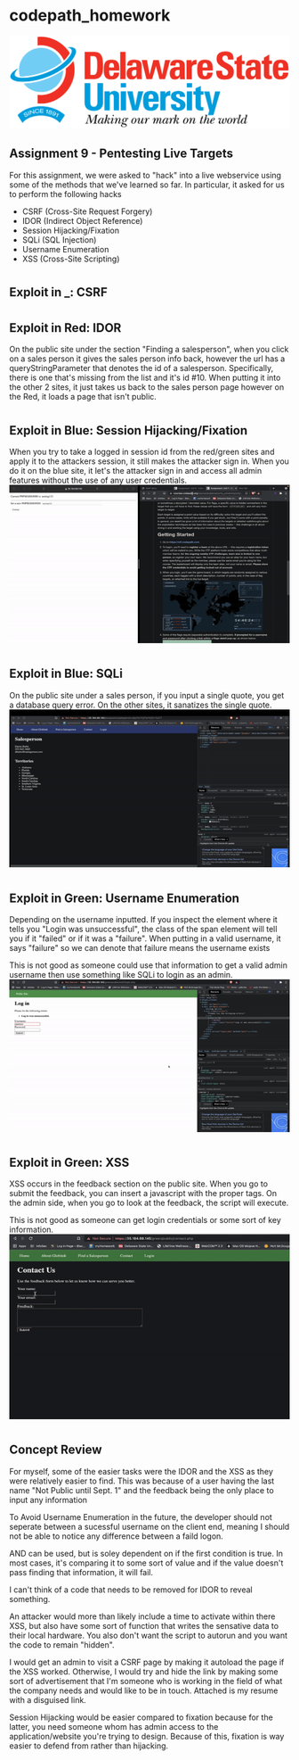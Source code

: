 # codepath_homework

<img src='/DESU-Logo.png' height="auto" width="720"/>

<h2>Assignment 9 - Pentesting Live Targets</h2>

For this assignment, we were asked to "hack" into a live webservice using some of the methods that we've learned so far. In particular, it asked for us to perform the following hacks

<ul>
	<li>CSRF (Cross-Site Request Forgery)</li>
	<li>IDOR (Indirect Object Reference)</li>
	<li>Session Hijacking/Fixation</li>
	<li>SQLi (SQL Injection)</li>
	<li>Username Enumeration</li>
	<li>XSS (Cross-Site Scripting)</li>
</ul>

#
<h2>Exploit in _: CSRF</h2>

#
<h2>Exploit in Red: IDOR</h2>
On the public site under the section "Finding a salesperson", when you click on a sales person it gives the sales person info back, however the url has a queryStringParameter that denotes the id of a salesperson. Specifically, there is one that's missing from the list and it's id #10. When putting it into the other 2 sites, it just takes us back to the sales person page however on the Red, it loads a page that isn't public.

#
<h2>Exploit in Blue: Session Hijacking/Fixation</h2>
When you try to take a logged in session id from the red/green sites and apply it to the attackers session, it still makes the attacker sign in. When you do it on the blue site, it let's the attacker sign in and access all admin features without the use of any user credentials.
<img src='session_hijacking.gif'>

#
<h2>Exploit in Blue: SQLi</h2>
On the public site under a sales person, if you input a single quote, you get a database query error. On the other sites, it sanatizes the single quote.
<img src="sqli.gif">

#
<h2>Exploit in Green: Username Enumeration</h2>
Depending on the username inputted. If you inspect the element where it tells you "Login was unsuccessful", the class of the span element will tell you if it "failed" or if it was a "failure". When putting in a valid username, it says "failure" so we can denote that failure means the username exists

This is not good as someone could use that information to get a valid admin username then use something like SQLi to login as an admin.
<img src="username_enumeration.gif">

#
<h2>Exploit in Green: XSS</h2>
XSS occurs in the feedback section on the public site. When you go to submit the feedback, you can insert a javascript with the proper tags. On the admin side, when you go to look at the feedback, the script will execute. 

This is not good as someone can get login credentials or some sort of key information.
<img src="xss.gif">
#
<h2>Concept Review</h2>
For myself, some of the easier tasks were the IDOR and the XSS as they were relatively easier to find. This was because of a user having the last name "Not Public until Sept. 1" and the feedback being the only place to input any information

To Avoid Username Enumeration in the future, the developer should not seperate between a sucessful username on the client end, meaning I should not be able to notice any difference between a faild logon.

AND can be used, but is soley dependent on if the first condition is true. In most cases, it's comparing it to some sort of value and if the value doesn't pass finding that information, it will fail.

I can't think of a code that needs to be removed for IDOR to reveal something.

An attacker would more than likely include a time to activate within there XSS, but also have some sort of function that writes the sensative data to their local hardware. You also don't want the script to autorun and you want the code to remain "hidden".

I would get an admin to visit a CSRF page by making it autoload the page if the XSS worked. Otherwise, I would try and hide the link by making some sort of advertisement that I'm someone who is working in the field of what the company needs and would like to be in touch. Attached is my resume with a disguised link.

Session Hijacking would be easier compared to fixation because for the latter, you need someone whom has admin access to the application/website you're trying to design. Because of this, fixation is way easier to defend from rather than hijacking.